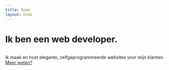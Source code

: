 ```yaml
---
title: home
layout: home
---
```


<h1><span class="element">Ik ben een web developer.</span></h1>

<div style="overflow: auto;"><p>Ik maak en host elegante, zelfgeprogrammeerde websites voor mijn klanten. <a href="/over-mij/">Meer weten?</a></p></div>
